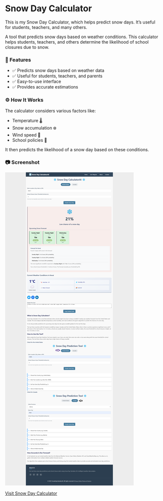 # Snow Day Calculator
This is my Snow Day Calculator, which helps predict snow days. It’s useful for students, teachers, and many others.

A tool that predicts snow days based on weather conditions. This calculator helps students, teachers, and others determine the likelihood of school closures due to snow.

<h3>📌 Features</h3>
<ul>
  <li>✅ Predicts snow days based on weather data</li>
  <li>✅ Useful for students, teachers, and parents</li>
  <li>✅ Easy-to-use interface</li>
  <li>✅ Provides accurate estimations</li>
</ul>

<h3>⚙️ How It Works</h3>
<p>The calculator considers various factors like:</p>
<ul>
  <li>Temperature 🌡️</li>
  <li>Snow accumulation ❄️</li>
  <li>Wind speed 💨</li>
  <li>School policies 🏫</li>
</ul>

<p>It then predicts the likelihood of a snow day based on these conditions.</p>

<h3>📷 Screenshot</h3>

![Snow Day Calculator Preview](https://github.com/biswajitnk/snowdaycalculator/blob/main/screencapture-127-0-0-1-5500-index-html-2025-03-01-15_07_51.png)

[Visit Snow Day Calculator](https://snowdaycalculatorai.com/)
